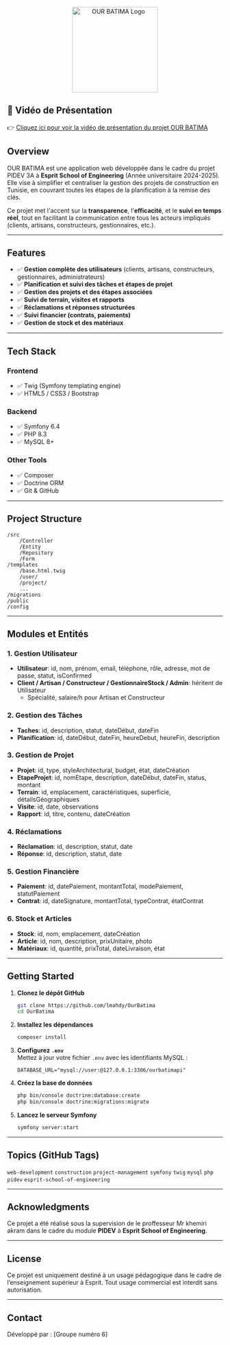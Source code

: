 
<p align="center">
  <img src="public/img/logoOur.png" alt="OUR BATIMA Logo" width="200"/>
</p>




## 🎥 Vidéo de Présentation

👉 [Cliquez ici pour voir la vidéo de présentation du projet OUR BATIMA ](https://vimeo.com/manage/videos/1089055324/0db36b06d5)




## Overview

OUR BATIMA est une application web développée dans le cadre du projet PIDEV 3A à **Esprit School of Engineering** (Année universitaire 2024-2025).  
Elle vise à simplifier et centraliser la gestion des projets de construction en Tunisie, en couvrant toutes les étapes de la planification à la remise des clés.

Ce projet met l'accent sur la **transparence**, l'**efficacité**, et le **suivi en temps réel**, tout en facilitant la communication entre tous les acteurs impliqués (clients, artisans, constructeurs, gestionnaires, etc.).

---

## Features

- ✅ **Gestion complète des utilisateurs** (clients, artisans, constructeurs, gestionnaires, administrateurs)
- ✅ **Planification et suivi des tâches et étapes de projet**
- ✅ **Gestion des projets et des étapes associées**
- ✅ **Suivi de terrain, visites et rapports**
- ✅ **Réclamations et réponses structurées**
- ✅ **Suivi financier (contrats, paiements)**
- ✅ **Gestion de stock et des matériaux**

---

## Tech Stack

### Frontend
- ✅ Twig (Symfony templating engine)
- ✅ HTML5 / CSS3 / Bootstrap

### Backend
- ✅ Symfony 6.4
- ✅ PHP 8.3
- ✅ MySQL 8+

### Other Tools
- ✅ Composer
- ✅ Doctrine ORM
- ✅ Git & GitHub

---

## Project Structure

```
/src
    /Controller
    /Entity
    /Repository
    /Form
/templates
    /base.html.twig
    /user/
    /project/
    ...
/migrations
/public
/config
```

---

## Modules et Entités

### 1. Gestion Utilisateur
- **Utilisateur**: id, nom, prénom, email, téléphone, rôle, adresse, mot de passe, statut, isConfirmed
- **Client / Artisan / Constructeur / GestionnaireStock / Admin**: héritent de Utilisateur
  - Spécialité, salaire/h pour Artisan et Constructeur

### 2. Gestion des Tâches
- **Taches**: id, description, statut, dateDébut, dateFin  
- **Planification**: id, dateDébut, dateFin, heureDebut, heureFin, description

### 3. Gestion de Projet
- **Projet**: id, type, styleArchitectural, budget, état, dateCréation  
- **EtapeProjet**: id, nomEtape, description, dateDébut, dateFin, status, montant  
- **Terrain**: id, emplacement, caractéristiques, superficie, détailsGéographiques  
- **Visite**: id, date, observations  
- **Rapport**: id, titre, contenu, dateCréation

### 4. Réclamations
- **Réclamation**: id, description, statut, date  
- **Réponse**: id, description, statut, date

### 5. Gestion Financière
- **Paiement**: id, datePaiement, montantTotal, modePaiement, statutPaiement  
- **Contrat**: id, dateSignature, montantTotal, typeContrat, étatContrat

### 6. Stock et Articles
- **Stock**: id, nom, emplacement, dateCréation  
- **Article**: id, nom, description, prixUnitaire, photo  
- **Matériaux**: id, quantité, prixTotal, dateLivraison, état

---

## Getting Started

1. **Clonez le dépôt GitHub**  
   ```bash
   git clone https://github.com/lmahdy/OurBatima
   cd OurBatima
   ```

2. **Installez les dépendances**  
   ```bash
   composer install
   ```

3. **Configurez `.env`**  
   Mettez à jour votre fichier `.env` avec les identifiants MySQL :
   ```env
   DATABASE_URL="mysql://user:@127.0.0.1:3306/ourbatimapi"
   ```

4. **Créez la base de données**  
   ```bash
   php bin/console doctrine:database:create
   php bin/console doctrine:migrations:migrate
   ```

5. **Lancez le serveur Symfony**  
   ```bash
   symfony server:start
   ```

---

## Topics (GitHub Tags)

`web-development` `construction` `project-management` `symfony` `twig` `mysql` `php` `pidev` `esprit-school-of-engineering`

---

## Acknowledgments

Ce projet a été réalisé sous la supervision de le proffesseur Mr khemiri akram dans le cadre du module **PIDEV** à **Esprit School of Engineering**.

---

## License

Ce projet est uniquement destiné à un usage pédagogique dans le cadre de l’enseignement supérieur à Esprit. Tout usage commercial est interdit sans autorisation.

---

## Contact

Développé par : [Groupe numéro 6]  
